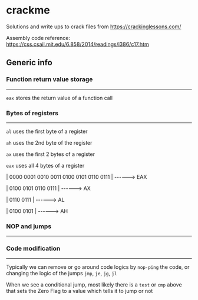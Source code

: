 # crackme

Solutions and write ups to crack files from https://crackinglessons.com/

Assembly code reference: https://css.csail.mit.edu/6.858/2014/readings/i386/c17.htm

Generic info
---

### Function return value storage
<hr>

`eax` stores the return value of a function call

### Bytes of registers
<hr>

`al` uses the first byte of a register

`ah` uses the 2nd byte of the register

`ax` uses the first 2 bytes of a register

`eax` uses all 4 bytes of a register

| 0000 0001 0010 0011 0100 0101 0110 0111 | ------> EAX

|                     0100 0101 0110 0111 | ------> AX

|                               0110 0111 | ------> AL

|                     0100 0101           | ------> AH

### NOP and jumps
<hr>

### Code modification
<hr>

Typically we can remove or go around code logics by `nop-ping` the code, or changing the logic of the jumps `jmp`, `je`, `jg`, `jl`

When we see a conditional jump, most likely there is a `test` or `cmp` above that sets the Zero Flag to a value which tells it to jump or not


